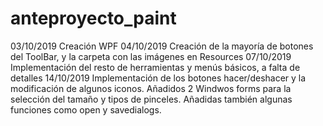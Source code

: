 # anteproyecto_paint
03/10/2019 Creación WPF
04/10/2019 Creación de la mayoría de botones del ToolBar, y la carpeta con las imágenes en Resources
07/10/2019 Implementación del resto de herramientas y menús básicos, a falta de detalles
14/10/2019 Implementación de los botones hacer/deshacer y la modificación de algunos iconos. Añadidos 2 Windwos forms para la selección
del tamaño y tipos de pinceles. Añadidas también algunas funciones como open y savedialogs.
